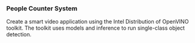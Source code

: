 ### People Counter System

Create a smart video application using the Intel Distribution of OpenVINO toolkit. The toolkit uses models and inference to run single-class object detection.
